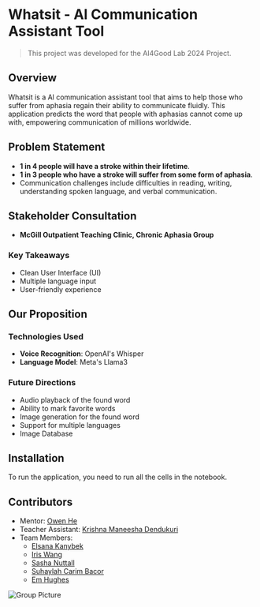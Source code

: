 # Whatsit - Al Communication Assistant Tool

> This project was developed for the AI4Good Lab 2024 Project. 

## Overview
Whatsit is a Al communication assistant tool that aims to help those who suffer from aphasia regain their ability to communicate fluidly. This application predicts the word that people with aphasias cannot come up with, empowering communication of millions worldwide.

## Problem Statement
- **1 in 4 people will have a stroke within their lifetime**.
- **1 in 3 people who have a stroke will suffer from some form of aphasia**.
- Communication challenges include difficulties in reading, writing, understanding spoken language, and verbal communication.

## Stakeholder Consultation
- **McGill Outpatient Teaching Clinic, Chronic Aphasia Group**

### Key Takeaways
- Clean User Interface (UI)
- Multiple language input
- User-friendly experience

## Our Proposition
### Technologies Used
- **Voice Recognition**: OpenAI's Whisper
- **Language Model**: Meta's Llama3

### Future Directions
- Audio playback of the found word
- Ability to mark favorite words
- Image generation for the found word
- Support for multiple languages
- Image Database

## Installation

To run the application, you need to run all the cells in the notebook. 

## Contributors
- Mentor: [Owen He](https://www.linkedin.com/in/owen-he-b7b064279/)
- Teacher Assistant: [Krishna Maneesha Dendukuri](https://www.linkedin.com/in/krishna-maneeshad/)
- Team Members:
    -   [Elsana Kanybek](https://www.linkedin.com/in/elsanakanybek/)
    -   [Iris Wang](https://www.linkedin.com/in/iris-yiwei-wang/)
    -   [Sasha Nuttall](https://www.linkedin.com/in/sasha-nuttall-1x/)
    -   [Suhaylah Carim Bacor](https://www.linkedin.com/in/suhaylah-carim-bacor-31094a226/)
    -   [Em Hughes](https://www.linkedin.com/in/marie-hughes-812ab4309/)


![Group Picture](./Image/Group_Picture.png)
